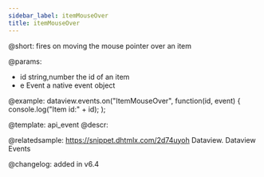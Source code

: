 ```yaml
---
sidebar_label: itemMouseOver
title: itemMouseOver
---          
```


@short: fires on moving the mouse pointer over an item 

@params:
- id 	string,number 		the id of an item
- e 	Event 				a native event object



@example:
dataview.events.on("ItemMouseOver", function(id, event) {
    console.log("Item id:" + id);
);


@template: api_event
@descr:

@relatedsample:
https://snippet.dhtmlx.com/2d74uyoh	Dataview. Dataview Events

@changelog: added in v6.4
